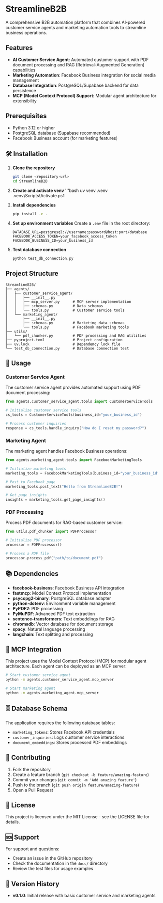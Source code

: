 # StreamlineB2B

A comprehensive B2B automation platform that combines AI-powered customer service agents and marketing automation tools to streamline business operations.

## Features

- **AI Customer Service Agent**: Automated customer support with PDF document processing and RAG (Retrieval-Augmented Generation) capabilities
- **Marketing Automation**: Facebook Business integration for social media management
- **Database Integration**: PostgreSQL/Supabase backend for data persistence
- **MCP (Model Context Protocol) Support**: Modular agent architecture for extensibility

## Prerequisites

- Python 3.12 or higher
- PostgreSQL database (Supabase recommended)
- Facebook Business account (for marketing features)


## 🛠️ Installation

1. **Clone the repository**
   ```bash
   git clone <repository-url>
   cd StreamlineB2B
   ```

2. **Create and activate venv**
   '''bash
   uv venv .venv
   .venv\Scripts\Activate.ps1


3. **Install dependencies**
   ```bash
   pip install -e .
   ```

4. **Set up environment variables**
   Create a `.env` file in the root directory:
   ```env
   DATABASE_URL=postgresql://username:password@host:port/database
   FACEBOOK_ACCESS_TOKEN=your_facebook_access_token
   FACEBOOK_BUSINESS_ID=your_business_id
   ```

5. **Test database connection**
   ```bash
   python test_db_connection.py
   ```

## Project Structure

```
StreamlineB2B/
├── agents/
│   ├── customer_service_agent/
│   │   ├── __init__.py
│   │   ├── mcp_server.py      # MCP server implementation
│   │   ├── schemas.py         # Data schemas
│   │   └── tools.py           # Customer service tools
│   └── marketing_agent/
│       ├── __init__.py
│       ├── schemas.py         # Marketing data schemas
│       └── tools.py           # Facebook marketing tools
├── utils/
│   └── pdf_chunker.py         # PDF processing and RAG utilities
├── pyproject.toml             # Project configuration
├── uv.lock                    # Dependency lock file
└── test_db_connection.py      # Database connection test
```

## 🔧 Usage

### Customer Service Agent

The customer service agent provides automated support using PDF document processing:

```python
from agents.customer_service_agent.tools import CustomerServiceTools

# Initialize customer service tools
cs_tools = CustomerServiceTools(business_id="your_business_id")

# Process customer inquiries
response = cs_tools.handle_inquiry("How do I reset my password?")
```

### Marketing Agent

The marketing agent handles Facebook Business operations:

```python
from agents.marketing_agent.tools import FacebookMarketingTools

# Initialize marketing tools
marketing_tools = FacebookMarketingTools(business_id="your_business_id")

# Post to Facebook page
marketing_tools.post_text("Hello from StreamlineB2B!")

# Get page insights
insights = marketing_tools.get_page_insights()
```

### PDF Processing

Process PDF documents for RAG-based customer service:

```python
from utils.pdf_chunker import PDFProcessor

# Initialize PDF processor
processor = PDFProcessor()

# Process a PDF file
processor.process_pdf("path/to/document.pdf")
```

## 📚 Dependencies

- **facebook-business**: Facebook Business API integration
- **fastmcp**: Model Context Protocol implementation
- **psycopg2-binary**: PostgreSQL database adapter
- **python-dotenv**: Environment variable management
- **PyPDF2**: PDF processing
- **PyMuPDF**: Advanced PDF text extraction
- **sentence-transformers**: Text embeddings for RAG
- **chromadb**: Vector database for document storage
- **spacy**: Natural language processing
- **langchain**: Text splitting and processing

## 🔌 MCP Integration

This project uses the Model Context Protocol (MCP) for modular agent architecture. Each agent can be deployed as an MCP server:

```bash
# Start customer service agent
python -m agents.customer_service_agent.mcp_server

# Start marketing agent
python -m agents.marketing_agent.mcp_server
```

## 🗄️ Database Schema

The application requires the following database tables:

- `marketing_tokens`: Stores Facebook API credentials
- `customer_inquiries`: Logs customer service interactions
- `document_embeddings`: Stores processed PDF embeddings

## 🤝 Contributing

1. Fork the repository
2. Create a feature branch (`git checkout -b feature/amazing-feature`)
3. Commit your changes (`git commit -m 'Add amazing feature'`)
4. Push to the branch (`git push origin feature/amazing-feature`)
5. Open a Pull Request

## 📄 License

This project is licensed under the MIT License - see the LICENSE file for details.

## 🆘 Support

For support and questions:
- Create an issue in the GitHub repository
- Check the documentation in the `docs/` directory
- Review the test files for usage examples

## 🔄 Version History

- **v0.1.0**: Initial release with basic customer service and marketing agents
